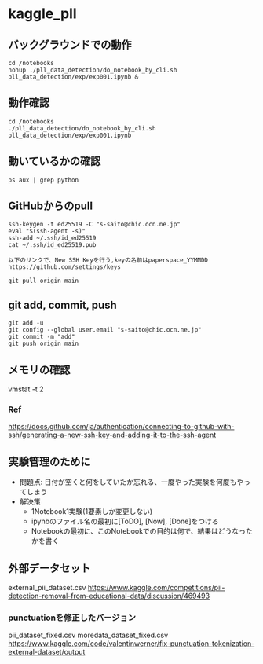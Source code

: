 # kaggle_pll

## バックグラウンドでの動作
```
cd /notebooks
nohup ./pll_data_detection/do_notebook_by_cli.sh pll_data_detection/exp/exp001.ipynb &
```

## 動作確認
```
cd /notebooks
./pll_data_detection/do_notebook_by_cli.sh pll_data_detection/exp/exp001.ipynb
```

## 動いているかの確認
```
ps aux | grep python
```

## GitHubからのpull
```
ssh-keygen -t ed25519 -C "s-saito@chic.ocn.ne.jp"
eval "$(ssh-agent -s)"
ssh-add ~/.ssh/id_ed25519
cat ~/.ssh/id_ed25519.pub
```

```
以下のリンクで、New SSH Keyを行う,keyの名前はpaperspace_YYMMDD
https://github.com/settings/keys
```

```
git pull origin main
```

## git add, commit, push

```
git add -u
git config --global user.email "s-saito@chic.ocn.ne.jp"
git commit -m "add"
git push origin main
```

## メモリの確認
vmstat -t 2

### Ref
https://docs.github.com/ja/authentication/connecting-to-github-with-ssh/generating-a-new-ssh-key-and-adding-it-to-the-ssh-agent

## 実験管理のために
- 問題点: 日付が空くと何をしていたか忘れる、一度やった実験を何度もやってしまう
- 解決策
  - 1Notebook1実験(1要素しか変更しない)
  - ipynbのファイル名の最初に[ToDO], [Now], [Done]をつける
  - Notebookの最初に、このNotebookでの目的は何で、結果はどうなったかを書く

## 外部データセット
external_pii_dataset.csv
https://www.kaggle.com/competitions/pii-detection-removal-from-educational-data/discussion/469493

### punctuationを修正したバージョン
pii_dataset_fixed.csv
moredata_dataset_fixed.csv
https://www.kaggle.com/code/valentinwerner/fix-punctuation-tokenization-external-dataset/output

